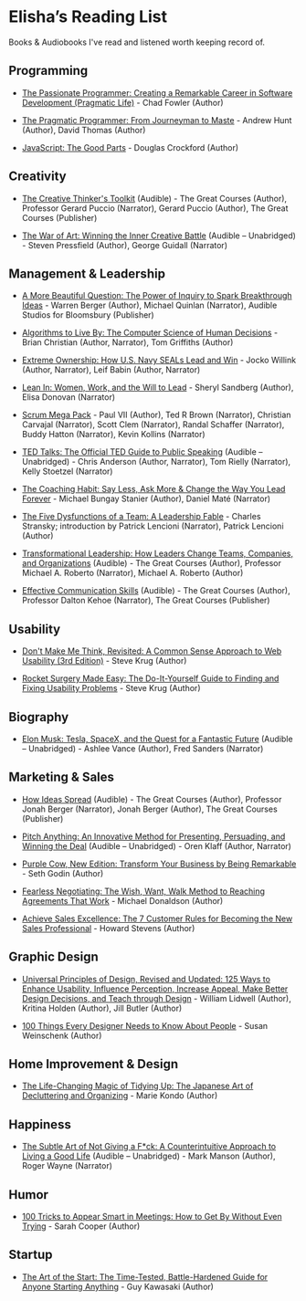 # Elisha’s Reading List

Books & Audiobooks I've read and listened worth keeping record of.

## Programming

+ [The Passionate Programmer: Creating a Remarkable Career in Software Development (Pragmatic Life)](http://amzn.to/2oBafiP) - Chad Fowler (Author)

+ [The Pragmatic Programmer: From Journeyman to Maste](http://amzn.to/2o1HNp5) - Andrew Hunt (Author), David Thomas (Author)

+ [JavaScript: The Good Parts](http://amzn.to/2nCM3rE) - Douglas Crockford (Author)

## Creativity

+ [The Creative Thinker's Toolkit](https://www.amazon.com/The-Creative-Thinkers-Toolkit/dp/B00GT1MXHM/) (Audible) - The Great Courses (Author), Professor Gerard Puccio (Narrator), Gerard Puccio (Author), The Great Courses (Publisher)

+ [The War of Art: Winning the Inner Creative Battle](http://amzn.to/2n9GLZo) (Audible – Unabridged) - Steven Pressfield (Author), George Guidall (Narrator)

## Management & Leadership

+ [A More Beautiful Question: The Power of Inquiry to Spark Breakthrough Ideas](http://amzn.to/2vlaPAN) - Warren Berger (Author), Michael Quinlan (Narrator), Audible Studios for Bloomsbury (Publisher)

+ [Algorithms to Live By: The Computer Science of Human Decisions](http://amzn.to/2oBbUVx) - Brian Christian (Author, Narrator), Tom Griffiths (Author)

+ [Extreme Ownership: How U.S. Navy SEALs Lead and Win](http://amzn.to/2oGzFsq) - 
 Jocko Willink (Author, Narrator), Leif Babin (Author, Narrator)

+ [Lean In: Women, Work, and the Will to Lead](http://amzn.to/2n9vubx) - Sheryl Sandberg (Author), Elisa Donovan (Narrator)

+ [Scrum Mega Pack](http://amzn.to/2o89D3f) - Paul VII (Author), Ted R Brown (Narrator), Christian Carvajal (Narrator), Scott Clem (Narrator), Randal Schaffer (Narrator), Buddy Hatton (Narrator), Kevin Kollins (Narrator)

+ [TED Talks: The Official TED Guide to Public Speaking](http://amzn.to/2n9yW5L) (Audible – Unabridged) - Chris Anderson (Author, Narrator), Tom Rielly (Narrator), Kelly Stoetzel (Narrator)

+ [The Coaching Habit: Say Less, Ask More & Change the Way You Lead Forever](http://amzn.to/2nIrfzH) - Michael Bungay Stanier (Author), Daniel Maté (Narrator)

+ [The Five Dysfunctions of a Team: A Leadership Fable](http://amzn.to/2o1ptfI) - Charles Stransky; introduction by Patrick Lencioni (Narrator), Patrick Lencioni (Author)

+ [Transformational Leadership: How Leaders Change Teams, Companies, and Organizations](http://amzn.to/2n9l4Zk) (Audible) - The Great Courses (Author), Professor Michael A. Roberto (Narrator), Michael A. Roberto (Author)

+ [Effective Communication Skills](https://www.audible.com/pd/Self-Development/Effective-Communication-Skills-Audiobook/B00D94332Q) (Audible) - The Great Courses (Author), Professor Dalton Kehoe (Narrator), The Great Courses (Publisher)

## Usability

+ [Don't Make Me Think, Revisited: A Common Sense Approach to Web Usability (3rd Edition)](http://amzn.to/2oBrwIC) - Steve Krug (Author)

+ [Rocket Surgery Made Easy: The Do-It-Yourself Guide to Finding and Fixing Usability Problems](http://amzn.to/2nW4DfY) - Steve Krug (Author)

## Biography

+ [Elon Musk: Tesla, SpaceX, and the Quest for a Fantastic Future](http://amzn.to/2rIXrbI) (Audible – Unabridged) - Ashlee Vance (Author), Fred Sanders (Narrator)

## Marketing & Sales

+ [How Ideas Spread](https://www.amazon.com/How-Ideas-Spread/dp/B00MFW91MO) (Audible) - The Great Courses (Author), Professor Jonah Berger (Narrator), Jonah Berger (Author), The Great Courses (Publisher)

+ [Pitch Anything: An Innovative Method for Presenting, Persuading, and Winning the Deal](http://amzn.to/2oGRK9Q) (Audible – Unabridged) - Oren Klaff (Author, Narrator)

+ [Purple Cow, New Edition: Transform Your Business by Being Remarkable](http://amzn.to/2oB9CWs) - Seth Godin (Author)

+ [Fearless Negotiating: The Wish, Want, Walk Method to Reaching Agreements That Work](http://amzn.to/2oAo2X3) - Michael Donaldson (Author)

+ [Achieve Sales Excellence: The 7 Customer Rules for Becoming the New Sales Professional](http://amzn.to/2oBbf6d) - Howard Stevens (Author)

## Graphic Design

+ [Universal Principles of Design, Revised and Updated: 125 Ways to Enhance Usability, Influence Perception, Increase Appeal, Make Better Design Decisions, and Teach through Design](http://amzn.to/2oBaXwv) - William Lidwell (Author), Kritina Holden (Author), Jill Butler (Author)

+ [100 Things Every Designer Needs to Know About People](http://amzn.to/2n9rHuM) - Susan Weinschenk (Author)

## Home Improvement & Design

+ [The Life-Changing Magic of Tidying Up: The Japanese Art of Decluttering and Organizing](http://amzn.to/2o7UDT0) - Marie Kondo (Author)

## Happiness

+ [The Subtle Art of Not Giving a F*ck: A Counterintuitive Approach to Living a Good Life](http://amzn.to/2oB8PVx) (Audible – Unabridged) - Mark Manson (Author), Roger Wayne (Narrator)

## Humor

+ [100 Tricks to Appear Smart in Meetings: How to Get By Without Even Trying](http://amzn.to/2n9GAgw) - Sarah Cooper (Author)

## Startup

+ [The Art of the Start: The Time-Tested, Battle-Hardened Guide for Anyone Starting Anything](http://amzn.to/2oBbsX3) - Guy Kawasaki (Author)
